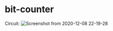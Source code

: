 # bit-counter

Circuit:
![Screenshot from 2020-12-08 22-19-28](https://user-images.githubusercontent.com/47810611/101537009-79bfd680-39a3-11eb-8dcc-4a2d0d0fdf15.png)


